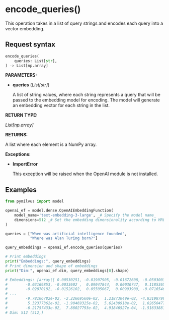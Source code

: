 # encode_queries()

This operation takes in a list of query strings and encodes each query into a vector embedding.

## Request syntax

```python
encode_queries(
    queries: List[str], 
) -> List[np.array]
```

__PARAMETERS:__

- __queries__ (_List[str]_)

    A list of string values, where each string represents a query that will be passed to the embedding model for encoding. The model will generate an embedding vector for each string in the list.

__RETURN TYPE:__

_List[np.array]_

__RETURNS:__

A list where each element is a NumPy array.

__Exceptions:__

- __ImportError__

    This exception will be raised when the OpenAI module is not installed.

## Examples

```python
from pymilvus import model

openai_ef = model.dense.OpenAIEmbeddingFunction(
    model_name='text-embedding-3-large', _# Specify the model name_
    dimensions=512 _# Set the embedding dimensionality according to MRL feature._
)

queries = ["When was artificial intelligence founded", 
           "Where was Alan Turing born?"]

query_embeddings = openai_ef.encode_queries(queries)

# Print embeddings
print("Embeddings:", query_embeddings)
# Print dimension and shape of embeddings
print("Dim:", openai_ef.dim, query_embeddings[0].shape)

# Embeddings: [array([ 0.00530251, -0.01907905, -0.01672608, -0.05030033,  0.01635982,
#        -0.03169853, -0.0033602 ,  0.09047844,  0.00030747,  0.11853652,
#        -0.02870182, -0.01526102,  0.05505067,  0.00993909, -0.07165466,
# ...
#        -9.78106782e-02, -2.22669560e-02,  1.21873049e-02, -4.83198799e-02,
#         5.32377362e-02, -1.90469325e-02,  5.62430918e-02,  1.02650477e-02,
#        -6.21757433e-02,  7.88027793e-02,  4.91846527e-04, -1.51633881e-02])]
# Dim: 512 (512,)
```
